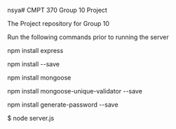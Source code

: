 nsya# CMPT 370 Group 10 Project

The Project repository for Group 10

Run the following commands prior to running the server

npm install express

npm install --save

npm install mongoose

npm install mongoose-unique-validator --save

npm install generate-password --save


$ node server.js
